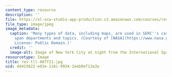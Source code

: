 ```yaml
---
content_type: resource
description: ''
file: https://ol-ocw-studio-app-production.s3.amazonaws.com/courses/res-tll-007-case-studies-in-social-and-ethical-responsibilities-of-computing-fall-2021/dd415622e03e116c99342eeb0ef13a3a_res-tll-007f21.jpg
file_type: image/jpeg
image_metadata:
  caption: 'Many types of data, including maps, are used in SERC''s case studies which
    span departments and topics. (Courtesy of [NASA](https://www.nasa.gov/image-feature/nyc-last-night).
    License: Public Domain.)'
  credit: ''
  image-alt: Image of New York City at night from the International Space Station.
resourcetype: Image
title: res-tll-007f21.jpg
uid: dd415622-e03e-116c-9934-2eeb0ef13a3a
---
```


